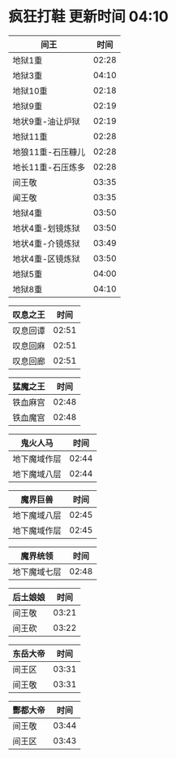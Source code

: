 # 疯狂打鞋 更新时间 04:10

| 间王   | 时间    |
|--------|-------|
| 地狱1重 | 02:28 |
| 地狱3重 | 04:10 |
| 地狱10重 | 02:18 |
| 地狱9重 | 02:19 |
| 地状9重-油让炉狱 | 02:19 |
| 地狱11重 | 02:28 |
| 地狼11重-石压糠儿 | 02:28 |
| 地长11重-石压炼多 | 02:28 |
| 间王敬 | 03:35 |
| 闻王敬 | 03:35 |
| 地狱4重 | 03:50 |
| 地状4重-划镜炼狱 | 03:50 |
| 地状4重-介镜炼狱 | 03:49 |
| 地状4重-区镜炼狱 | 03:50 |
| 地狱5重 | 04:00 |
| 地狱8重 | 04:10 |

| 叹息之王   | 时间    |
|--------|-------|
| 叹息回谭 | 02:51 |
| 叹息回麻 | 02:51 |
| 叹息回廊 | 02:51 |

| 猛魔之王   | 时间    |
|--------|-------|
| 铁血麻宫 | 02:48 |
| 铁血魔宫 | 02:48 |

| 鬼火人马   | 时间    |
|--------|-------|
| 地下魔域作层 | 02:44 |
| 地下魔域八层 | 02:44 |

| 魔界巨兽   | 时间    |
|--------|-------|
| 地下魔域八层 | 02:45 |
| 地下魔域作层 | 02:45 |

| 魔界统领   | 时间    |
|--------|-------|
| 地下魔域七层 | 02:48 |

| 后土娘娘   | 时间    |
|--------|-------|
| 间王敬 | 03:21 |
| 间王砍 | 03:22 |

| 东岳大帝   | 时间    |
|--------|-------|
| 间王区 | 03:31 |
| 间王敬 | 03:31 |

| 酆都大帝   | 时间    |
|--------|-------|
| 间王敬 | 03:44 |
| 间王区 | 03:43 |